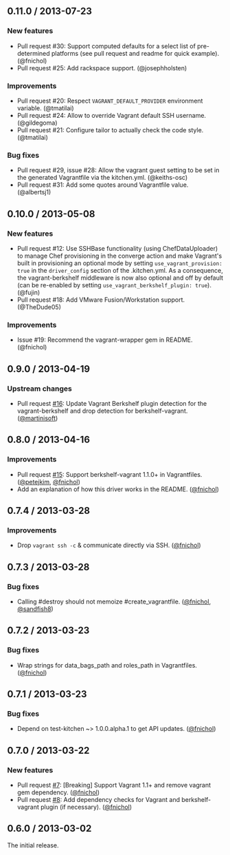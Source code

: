 ## 0.11.0 / 2013-07-23

### New features

* Pull request #30: Support computed defaults for a select list of pre-determined platforms (see pull request and readme for quick example). (@fnichol)
* Pull request #25: Add rackspace support. (@josephholsten)

### Improvements

* Pull request #20: Respect `VAGRANT_DEFAULT_PROVIDER` environment variable. (@tmatilai)
* Pull request #24: Allow to override Vagrant default SSH username. (@gildegoma)
* Pull request #21: Configure tailor to actually check the code style. (@tmatilai)

### Bug fixes

* Pull request #29, issue #28: Allow the vagrant guest setting to be set in the generated Vagrantfile via the kitchen.yml. (@keiths-osc)
* Pull request #31: Add some quotes around Vagrantfile value. (@albertsj1)


## 0.10.0 / 2013-05-08

### New features

* Pull request #12: Use SSHBase functionality (using ChefDataUploader) to manage Chef provisioning in the converge action and make Vagrant's built in provisioning an optional mode by setting `use_vagrant_provision: true` in the `driver_config` section of the .kitchen.yml. As a consequence, the vagrant-berkshelf middleware is now also optional and off by default (can be re-enabled by setting `use_vagrant_berkshelf_plugin: true`). (@fujin)
* Pull request #18: Add VMware Fusion/Workstation support. (@TheDude05)

### Improvements

* Issue #19: Recommend the vagrant-wrapper gem in README. (@fnichol)


## 0.9.0 / 2013-04-19

### Upstream changes

* Pull request [#16][]: Update Vagrant Berkshelf plugin detection for the vagrant-berkshelf and drop detection for berkshelf-vagrant. ([@martinisoft][])


## 0.8.0 / 2013-04-16

### Improvements

* Pull request [#15][]: Support berkshelf-vagrant 1.1.0+ in Vagrantfiles. ([@petejkim][], [@fnichol][])
* Add an explanation of how this driver works in the README. ([@fnichol][])


## 0.7.4 / 2013-03-28

### Improvements

* Drop `vagrant ssh -c` & communicate directly via SSH. ([@fnichol][])


## 0.7.3 / 2013-03-28

### Bug fixes

* Calling #destroy should not memoize #create_vagrantfile. ([@fnichol][], [@sandfish8][])


## 0.7.2 / 2013-03-23

### Bug fixes

* Wrap strings for data_bags_path and roles_path in Vagrantfiles. ([@fnichol][])


## 0.7.1 / 2013-03-23

### Bug fixes

* Depend on test-kitchen ~> 1.0.0.alpha.1 to get API updates. ([@fnichol][])


## 0.7.0 / 2013-03-22

### New features

* Pull request [#7][]: [Breaking] Support Vagrant 1.1+ and remove vagrant gem dependency. ([@fnichol][])
* Pull request [#8][]: Add dependency checks for Vagrant and berkshelf-vagrant plugin (if necessary). ([@fnichol][])


## 0.6.0 / 2013-03-02

The initial release.

<!--- The following link definition list is generated by PimpMyChangelog --->
[#7]: https://github.com/opscode/kitchen-vagrant/issues/7
[#8]: https://github.com/opscode/kitchen-vagrant/issues/8
[#15]: https://github.com/opscode/kitchen-vagrant/issues/15
[#16]: https://github.com/opscode/kitchen-vagrant/issues/16
[@fnichol]: https://github.com/fnichol
[@martinisoft]: https://github.com/martinisoft
[@petejkim]: https://github.com/petejkim
[@sandfish8]: https://github.com/sandfish8
